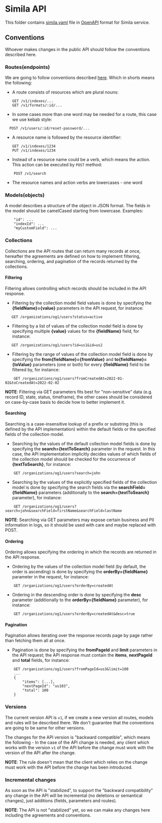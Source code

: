 # Simila API
This folder contains [simila.yaml](v1/simila.yaml) file in [OpenAPI](https://www.openapis.org/) format for Simila service.

## Conventions
Whoever makes changes in the public API should follow the conventions described here.

### Routes(endpoints)
We are going to follow conventions described [here](https://restfulapi.net/resource-naming/). Which in shorts means the following:
* A route consists of resources which are plural nouns:
    ```
  GET /v1/indexes/...
  GET /v1/formats/:id/...
  ```
* In some cases more than one word may be needed for a route, this case we use kebab style:
```
  POST /v1/users/:id/reset-password/...
```
* A resource name is followed by the resource identifier:
    ```
  GET /v1/indexes/1234
  PUT /v1/indexes/1234
  ```
* Instead of a resource name could be a verb, which means the action. This action can be executed by `POST` method:
```
    POST /v1/search
```
* The resource names and action verbs are lowercases - one word

### Models(objects)
A model describes a structure of the object in JSON format. The fields in the model should be camelCased starting from lowercase. Examples:
```
    "id": ...
    "indexId": ...
    "myCustomField": ...
```

### Collections
Collections are the API routes that can return many records at once, hereafter the agreements are defined on how to implement filtering, searching, ordering, and pagination of the records returned by the collections.

#### Filtering
Filtering allows controlling which records should be included in the API response.

* Filtering by the collection model field values is done by specifying the **{fieldName}={value}** parameters in the API request, for instance:
```
   GET /organizations/og1/users?status=active
```

* Filtering by a list of values of the collection model field is done by specifying multiple **{value}** values for the **{fieldName}** field, for instance:
```
   GET /organizations/og1/users?id=us1&id=us2
```

* Filtering by the range of values of the collection model field is done by specifying the **from{fieldName}={fromValue}** and **to{fieldName}={toValue}** parameters (one or both) for every **{fieldName}** field to be filtered by, for instance:
```
    GET /organizations/og1/users?fromCreatedAt=2022-01-02&toCreatedAt=2022-02-02
```

**NOTE**: Filtering via GET parameters fits best for "non-sensitive" data (e.g. record ID, state, status, timeframe), the other cases should be considered on case-by-case basis to decide how to better implement it.

#### Searching
Searching is a case-insensitive lookup of a prefix or substring (this is defined by the API implementation) within the default fields or the specified fields of the collection model.

* Searching by the values of the default collection model fields is done by specifying the **search={textToSearch}** parameter in the request. In this case, the API implementation implicitly decides values of which fields of the collection model should be checked for the occurrence of **{textToSearch}**, for instance:
```
    GET /organizations/og1/users?search=john
```

* Searching by the values of the explicitly specified fields of the collection model is done by specifying the search fields via the **searchField={fieldName}** parameters (additionally to the **search={textToSearch}** parameter), for instance:
```
    GET /organizations/og1/users?search=john&searchField=firstName&searchField=lastName
```

**NOTE**: Searching via GET parameters may expose certain business and PII information in logs, so it should be used with care and maybe replaced with POST.

#### Ordering
Ordering allows specifying the ordering in which the records are returned in the API response.

* Ordering by the values of the collection model field (by default, the order is ascending) is done by specifying the **orderBy={fieldName}** parameter in the request, for instance:
```
    GET /organizations/og1/users?orderBy=createdAt
```

* Ordering in the descending order is done by specifying the **desc** parameter (additionally to the **orderBy={fieldName}** parameter), for instance:
```
    GET /organizations/og1/users?orderBy=createdAt&desc=true
```

#### Pagination
Pagination allows iterating over the response records page by page rather than fetching them all at once.

* Pagination is done by specifying the **fromPageId** and **limit** parameters in the API request; the API response must contain the **items**, **nextPageId** and **total** fields, for instance:
```
    GET /organizations/og1/users?fromPageId=us3&limit=100
    ...
    {
        "items": [...],
        "nextPageId": "us103",
        "total": 100
    }
```

### Versions
The current version API is `v1`, if we create a new version all routes, models and rules will be described there. We don't guarantee that the conventions are going to be same for other versions.

The changes for the API version is "backward compatible", which means the following - In the case of the API change is needed, any client which works with the version `v1` of the API before the change must work with the version of the API after the change.

**NOTE**: The rule doesn't mean that the client which relies on the change must work with the API before the change has been introduced.

### Incremental changes
As soon as the API is "stabilized", to support the "backward compatibility" any change in the API will be incremental (no deletions or semantical changes), just additions (fields, parameters and routes).

**NOTE**: The API is not "stabilized" yet, so we can make any changes here including the agreements and conventions.

